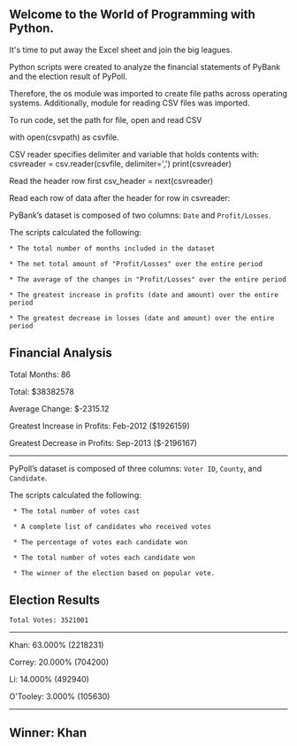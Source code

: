 
## Welcome to the World of Programming with Python.


It's time to put away the Excel sheet and join the big leagues. 

Python scripts were created to analyze the financial statements of PyBank and the election result of PyPoll.

Therefore, the os module was imported to create file paths across operating systems.
Additionally, module for reading CSV files was imported.

To run code, set the path for file, open and read CSV 

with open(csvpath) as csvfile. 

 CSV reader specifies delimiter and variable that holds contents with: 
     csvreader = csv.reader(csvfile, delimiter=',')
     print(csvreader)

 Read the header row first 
    csv_header = next(csvreader)
   
 Read each row of data after the header
    for row in csvreader:

PyBank’s dataset is composed of two columns: `Date` and `Profit/Losses`.  

The scripts calculated the following:
  
    * The total number of months included in the dataset
    
    * The net total amount of "Profit/Losses" over the entire period
    
    * The average of the changes in "Profit/Losses" over the entire period
    
    * The greatest increase in profits (date and amount) over the entire period
    
    * The greatest decrease in losses (date and amount) over the entire period

  Financial Analysis
  ----------------------------
  Total Months: 86
  
  Total: $38382578
  
  Average Change: $-2315.12
  
  Greatest Increase in Profits: Feb-2012 ($1926159)
  
  Greatest Decrease in Profits: Sep-2013 ($-2196167)
  
  
  -------------------------

PyPoll’s dataset is composed of three columns: `Voter ID`, `County`, and `Candidate`.  

The scripts calculated the following:


     * The total number of votes cast
     
     * A complete list of candidates who received votes
     
     * The percentage of votes each candidate won
     
     * The total number of votes each candidate won
     
     * The winner of the election based on popular vote.

  Election Results
  -------------------------
    Total Votes: 3521001
  -------------------------
  
   Khan: 63.000% (2218231)
   
   Correy: 20.000% (704200)
   
   Li: 14.000% (492940)
   
   O'Tooley: 3.000% (105630)
      
   -------------------------
   Winner: Khan
  -------------------------
